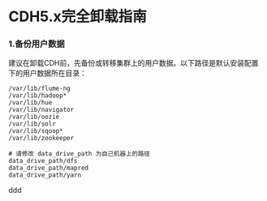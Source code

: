 CDH5.x完全卸载指南
================================================================================
### 1.备份用户数据
建议在卸载CDH前，先备份或转移集群上的用户数据。以下路径是默认安装配置下的用户数据所在目录：
```shell
/var/lib/flume-ng
/var/lib/hadoop*
/var/lib/hue  
/var/lib/navigator
/var/lib/oozie
/var/lib/solr
/var/lib/sqoop*  
/var/lib/zookeeper

# 请修改 data_drive_path 为自己机器上的路径
data_drive_path/dfs
data_drive_path/mapred
data_drive_path/yarn
```






































ddd

